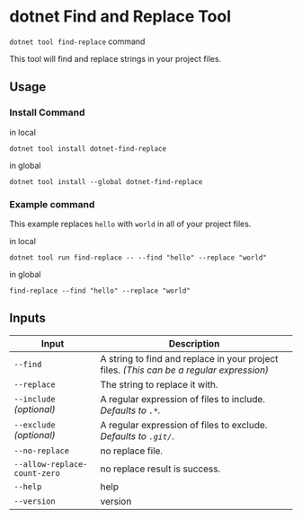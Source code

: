 # dotnet Find and Replace Tool 

`dotnet tool find-replace` command

This tool will find and replace strings in your project files.

## Usage

### Install Command

in local

```command
dotnet tool install dotnet-find-replace
```

in global

```command
dotnet tool install --global dotnet-find-replace
```

### Example command

This example replaces
`hello` with `world` in all of your project files.

in local 

```command
dotnet tool run find-replace -- --find "hello" --replace "world"
```

in global

```command
find-replace --find "hello" --replace "world"
```

## Inputs

| Input                  | Description                                                                              |
| ---------------------- | ---------------------------------------------------------------------------------------- |
| `--find`                 | A string to find and replace in your project files. _(This can be a regular expression)_ |
| `--replace`              | The string to replace it with.                                                           |
| `--include` _(optional)_ | A regular expression of files to include. _Defaults to `.*`._                            |
| `--exclude` _(optional)_ | A regular expression of files to exclude. _Defaults to `.git/`._                         |
| `--no-replace`           | no replace file.             |
| `--allow-replace-count-zero` | no replace result is success. |
| `--help`                 | help |
| `--version`              | version |
